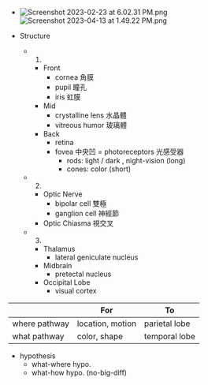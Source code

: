 - 
	![Screenshot 2023-02-23 at 6.02.31 PM.png](Screenshot_2023-02-23_at_6.02.31_PM_1677146555433_0.png)
	![Screenshot 2023-04-13 at 1.49.22 PM.png](Screenshot_2023-04-13_at_1.49.22_PM_1681364968867_0.png)

- Structure
	- 1.
		- Front
			- cornea 角膜
			- pupil 瞳孔
			- iris 虹膜
		- Mid
			- crystalline lens 水晶體
			- vitreous humor 玻璃體
		- Back
			- retina
			- fovea 中央凹 = photoreceptors 光感受器
				- rods: light / dark , night-vision (long)
				- cones: color (short)
	- 2.
		- Optic Nerve
			- bipolar cell 雙極
			- ganglion cell 神經節
		- Optic Chiasma 視交叉
	- 3.
		- Thalamus
			- lateral geniculate nucleus
		- Midbrain
			- pretectal nucleus
		- Occipital Lobe
			- visual cortex

|               | For              | To            |
| ------------- | ---------------- | ------------- |
| where pathway | location, motion | parietal lobe |
| what pathway  | color, shape     | temporal lobe |

- hypothesis
	- what-where hypo.
	- what-how hypo. (no-big-diff)